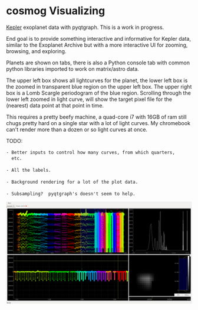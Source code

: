 # cosmog Visualizing
[Kepler](https://en.wikipedia.org/wiki/Kepler_(spacecraft)) exoplanet
data with pyqtgraph.  This is a work in progress.

End goal is to provide something interactive and informative for
Kepler data, similar to the Exoplanet Archive but with a more
interactive UI for zooming, browsing, and exploring.

Planets are shown on tabs, there is also a Python console tab with
common python libraries imported to work on matrix/astro data.

The upper left box shows all lightcurves for the planet, the lower
left box is the zoomed in transparent blue region on the upper left
box.  The upper right box is a Lomb Scargle periodogram of the blue
region.  Scrolling through the lower left zoomed in light curve, will
show the target pixel file for the (nearest) data point at that point
in time.

This requires a pretty beefy machine, a quad-core i7 with 16GB of ram
still chugs pretty hard on a single star with a lot of light curves.
My chromebook can't render more than a dozen or so light curves at once.

TODO:

    - Better inputs to control how many curves, from which quarters,
      etc.

    - All the labels.

    - Background rendering for a lot of the plot data.

    - Subsampling?  pyqtgraph's doesn't seem to help.


![Screenshot](/screenshot.png?raw=true "Screenshot of Cosmog")
